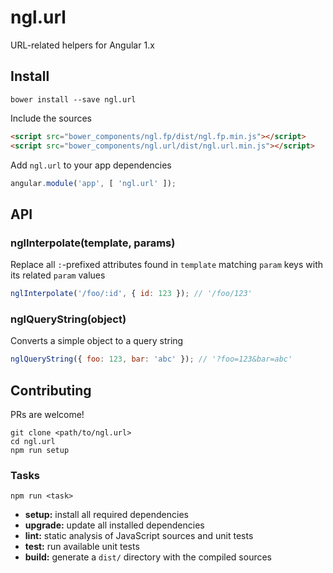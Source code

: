 ngl.url
=======

URL-related helpers for Angular 1.x

Install
-------

    bower install --save ngl.url

Include the sources

```html
<script src="bower_components/ngl.fp/dist/ngl.fp.min.js"></script>
<script src="bower_components/ngl.url/dist/ngl.url.min.js"></script>
```

Add `ngl.url` to your app dependencies

```js
angular.module('app', [ 'ngl.url' ]);
```

API
---

### nglInterpolate(template, params)

Replace all `:`-prefixed attributes found in `template` matching `param` keys
with its related `param` values

```js
nglInterpolate('/foo/:id', { id: 123 }); // '/foo/123'
```

### nglQueryString(object)

Converts a simple object to a query string

```js
nglQueryString({ foo: 123, bar: 'abc' }); // '?foo=123&bar=abc'
```

Contributing
------------

PRs are welcome!

    git clone <path/to/ngl.url>
    cd ngl.url
    npm run setup

### Tasks

    npm run <task>

  * **setup:** install all required dependencies
  * **upgrade:** update all installed dependencies
  * **lint:** static analysis of JavaScript sources and unit tests
  * **test:** run available unit tests
  * **build:** generate a `dist/` directory with the compiled sources

